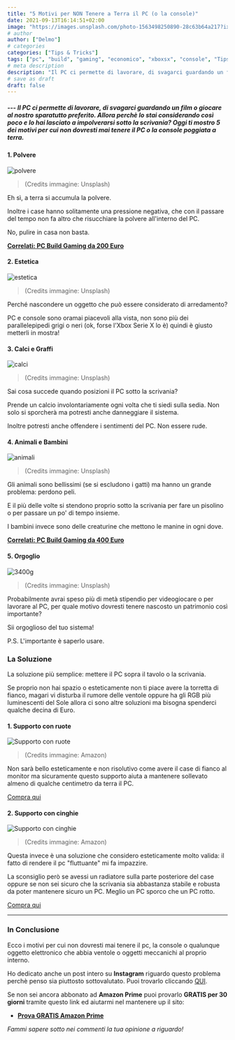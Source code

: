 ```yaml
---
title: "5 Motivi per NON Tenere a Terra il PC (o la console)"
date: 2021-09-13T16:14:51+02:00
image: "https://images.unsplash.com/photo-1563498250890-28c63b64a217?ixid=MnwxMjA3fDB8MHxwaG90by1wYWdlfHx8fGVufDB8fHx8&ixlib=rb-1.2.1&auto=format&fit=crop&w=2089&q=80"
# author
author: ["Delmo"]
# categories
categories: ["Tips & Tricks"]
tags: ["pc", "build", "gaming", "economico", "xboxsx", "console", "Tips & Tricks"]
# meta description
description: "Il PC ci permette di lavorare, di svagarci guardando un film o giocare al nostro sparatutto preferito. Allora perchè lo stai considerando così poco e lo hai lasciato a impolverarsi sotto la scrivania? Oggi ti mostro 5 dei motivi per cui non dovresti mai tenere il PC o la console poggiata a terra."
# save as draft
draft: false
---
```


##### --- Il PC ci permette di lavorare, di svagarci guardando un film o giocare al nostro sparatutto preferito. Allora perchè lo stai considerando così poco e lo hai lasciato a impolverarsi sotto la scrivania? Oggi ti mostro 5 dei motivi per cui non dovresti mai tenere il PC o la console poggiata a terra.

#### 1. Polvere

![polvere](https://images.unsplash.com/photo-1428895009712-de9e58a18409?ixid=MnwxMjA3fDB8MHxwaG90by1wYWdlfHx8fGVufDB8fHx8&ixlib=rb-1.2.1&auto=format&fit=crop&w=1950&q=80)
<blockquote>(Credits immagine: Unsplash)</blockquote>

Eh sì, a terra si accumula la polvere.

Inoltre i case hanno solitamente una pressione negativa, che con il passare del tempo non fa altro che risucchiare la polvere all'interno del PC.

No, pulire in casa non basta.

**[Correlati: PC Build Gaming da 200 Euro](https://techbudget.it\blog\pc-gaming-build-sotto-200-euro)**

#### 2. Estetica

![estetica](https://images.unsplash.com/photo-1621259182181-1ccb9ec306cd?ixid=MnwxMjA3fDB8MHxwaG90by1wYWdlfHx8fGVufDB8fHx8&ixlib=rb-1.2.1&auto=format&fit=crop&w=786&q=80)
<blockquote>(Credits immagine: Unsplash)</blockquote>

Perché nascondere un oggetto che può essere considerato di arredamento?

PC e console sono oramai piacevoli alla vista, non sono più dei parallelepipedi grigi o neri (ok, forse l'Xbox Serie X lo è) quindi è giusto metterli in mostra!

#### 3. Calci e Graffi

![calci](https://images.unsplash.com/photo-1495954222046-2c427ecb546d?ixlib=rb-1.2.1&ixid=MnwxMjA3fDB8MHxwaG90by1wYWdlfHx8fGVufDB8fHx8&auto=format&fit=crop&w=2089&q=80)
<blockquote>(Credits immagine: Unsplash)</blockquote>

Sai cosa succede quando posizioni il PC sotto la scrivania?

Prende un calcio involontariamente ogni volta che ti siedi sulla sedia. 
Non solo si sporcherà ma potresti anche danneggiare il sistema.

Inoltre potresti anche offendere i sentimenti del PC. Non essere rude.

#### 4. Animali e Bambini

![animali](https://images.unsplash.com/photo-1606818855637-f637cdb124b4?ixid=MnwxMjA3fDB8MHxzZWFyY2h8MjB8fHBjJTIwZG9nfGVufDB8fDB8fA%3D%3D&ixlib=rb-1.2.1&auto=format&fit=crop&w=700&q=60)
<blockquote>(Credits immagine: Unsplash)</blockquote>

Gli animali sono bellissimi (se si escludono i gatti) ma hanno un grande problema: perdono peli.

E il più delle volte si stendono proprio sotto la scrivania per fare un pisolino o per passare un po' di tempo insieme.

I bambini invece sono delle creaturine che mettono le manine in ogni dove.

**[Correlati: PC Build Gaming da 400 Euro](https://techbudget.it\blog\build-gaming-400)**

#### 5. Orgoglio

![3400g](https://images.unsplash.com/photo-1605826832916-d0ea9d6fe71e?ixid=MnwxMjA3fDB8MHxzZWFyY2h8ODh8fHBjJTIwZ2FtaW5nfGVufDB8fDB8fA%3D%3D&ixlib=rb-1.2.1&auto=format&fit=crop&w=700&q=60-970-80.jpg.webp)
<blockquote>(Credits immagine: Unsplash)</blockquote>

Probabilmente avrai speso più di metà stipendio per videogiocare o per lavorare al PC, per quale motivo dovresti tenere nascosto un patrimonio così importante?

Sii orgoglioso del tuo sistema!

P.S. L'importante è saperlo usare.

### La Soluzione

La soluzione più semplice: mettere il PC sopra il tavolo o la scrivania.

Se proprio non hai spazio o esteticamente non ti piace avere la torretta di fianco, magari vi disturba il rumore delle ventole oppure ha gli RGB più luminescenti del Sole allora ci sono altre soluzioni ma bisogna spenderci qualche decina di Euro.

#### 1. Supporto con ruote

![Supporto con ruote](https://m.media-amazon.com/images/I/313PjToSziL._AC_.jpg)
<blockquote>(Credits immagine: Amazon)</blockquote>

Non sarà bello esteticamente e non risolutivo come avere il case di fianco al monitor ma sicuramente questo supporto aiuta a mantenere sollevato almeno di qualche centimetro da terra il PC.

<div class="wp-block-button is-style-outline"><a class="wp-block-button__link" href="https://amzn.to/3nsVxbF">Compra qui</a></div>

#### 2. Supporto con cinghie

![Supporto con cinghie](https://m.media-amazon.com/images/I/71IpDTWUMsL._AC_SL1500_.jpg)
<blockquote>(Credits immagine: Amazon)</blockquote>

Questa invece è una soluzione che considero esteticamente molto valida: il fatto di rendere il pc "fluttuante" mi fa impazzire.

La sconsiglio però se avessi un radiatore sulla parte posteriore del case oppure se non sei sicuro che la scrivania sia abbastanza stabile e robusta da poter mantenere sicuro un PC.
Meglio un PC sporco che un PC rotto.

<div class="wp-block-button is-style-outline"><a class="wp-block-button__link" href="https://amzn.to/3ht5Et5">Compra qui</a></div>

___

### In Conclusione

Ecco i motivi per cui non dovresti mai tenere il pc, la console o qualunque oggetto elettronico che abbia ventole o oggetti meccanichi al proprio interno.

Ho dedicato anche un post intero su **Instagram** riguardo questo problema perchè penso sia piuttosto sottovalutato. Puoi trovarlo cliccando [QUI](https://www.instagram.com/p/CTwu8K2D8Lg/?utm_source=ig_web_copy_link).

Se non sei ancora abbonato ad **Amazon Prime** puoi provarlo **GRATIS per 30 giorni** tramite questo link ed aiutarmi nel mantenere up il sito:

- **[Prova GRATIS Amazon Prime](https://amzn.to/3zrJKOm)**

*Fammi sapere sotto nei commenti la tua opinione a riguardo!*
